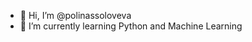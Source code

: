 - 👋 Hi, I’m @polinassoloveva
- 🌱 I’m currently learning Python and Machine Learning



<!---
polinassoloveva/polinassoloveva is a ✨ special ✨ repository because its `README.md` (this file) appears on your GitHub profile.
You can click the Preview link to take a look at your changes.
--->
